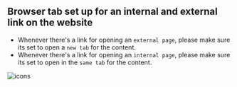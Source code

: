 ## Browser tab set up for an internal and external link on the website

* Whenever there's a link for opening an `external page`, please make sure its set to open a `new tab` for the content. 
* Whenever there's a link for opening an `internal page`, please make sure its set to open in the `same tab` for the content.

![icons](https://user-images.githubusercontent.com/45213839/94834984-b33df980-03d6-11eb-9a2e-302633123940.jpg)
